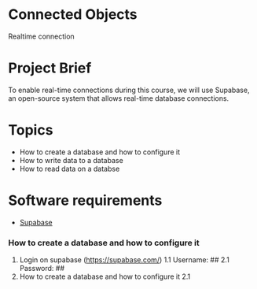 # Connected Objects
Realtime connection


# Project Brief
To enable real-time connections during this course, we will use Supabase, an open-source system that allows real-time database connections.

# Topics
- How to create a database and how to configure it
- How to write data to a database
- How to read data on a databse

# Software requirements
- [Supabase](https://supabase.com/)

### How to create a database and how to configure it 
1. Login on supabase (https://supabase.com/)
    1.1 Username: ##
    2.1 Password: ##
2. How to create a database and how to configure it
    2.1 